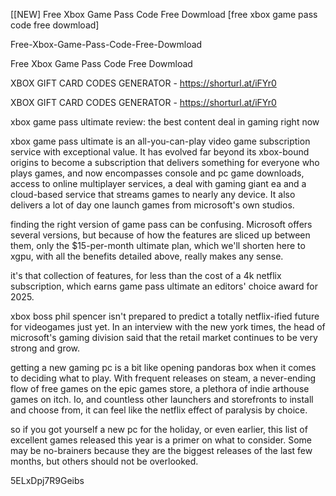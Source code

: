 [[NEW] Free Xbox Game Pass Code Free Dowmload [free xbox game pass code free dowmload]

Free-Xbox-Game-Pass-Code-Free-Dowmload

Free Xbox Game Pass Code Free Dowmload

XBOX GIFT CARD CODES GENERATOR - https://shorturl.at/iFYr0


XBOX GIFT CARD CODES GENERATOR - https://shorturl.at/iFYr0

xbox game pass ultimate review: the best content deal in gaming right now

xbox game pass ultimate is an all-you-can-play video game subscription service with exceptional value. It has evolved far beyond its xbox-bound origins to become a subscription that delivers something for everyone who plays games, and now encompasses console and pc game downloads, access to online multiplayer services, a deal with gaming giant ea and a cloud-based service that streams games to nearly any device. It also delivers a lot of day one launch games from microsoft's own studios.

finding the right version of game pass can be confusing. Microsoft offers several versions, but because of how the features are sliced up between them, only the $15-per-month ultimate plan, which we'll shorten here to xgpu, with all the benefits detailed above, really makes any sense.

it's that collection of features, for less than the cost of a 4k netflix subscription, which earns game pass ultimate an editors' choice award for 2025.

xbox boss phil spencer isn't prepared to predict a totally netflix-ified future for videogames just yet. In an interview with the new york times, the head of microsoft's gaming division said that the retail market continues to be very strong and grow. 

getting a new gaming pc is a bit like opening pandoras box when it comes to deciding what to play. With frequent releases on steam, a never-ending flow of free games on the epic games store, a plethora of indie arthouse games on itch. Io, and countless other launchers and storefronts to install and choose from, it can feel like the netflix effect of paralysis by choice.

so if you got yourself a new pc for the holiday, or even earlier, this list of excellent games released this year is a primer on what to consider. Some may be no-brainers because they are the biggest releases of the last few months, but others should not be overlooked.

5ELxDpj7R9Geibs

